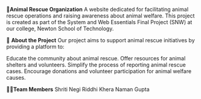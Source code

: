🌟**Animal Rescue Organization** 
A website dedicated for facilitating animal rescue operations and raising awareness about animal welfare. This project is created as part of the System and Web Essentials Final Project (SNW) at our college, Newton School of Technology.

🐾 **About the Project**
Our project aims to support animal rescue initiatives by providing a platform to:

Educate the community about animal rescue.
Offer resources for animal shelters and volunteers.
Simplify the process of reporting animal rescue cases.
Encourage donations and volunteer participation for animal welfare causes.

👩‍💻**Team Members**
Shriti Negi
Riddhi Khera
Naman Gupta
